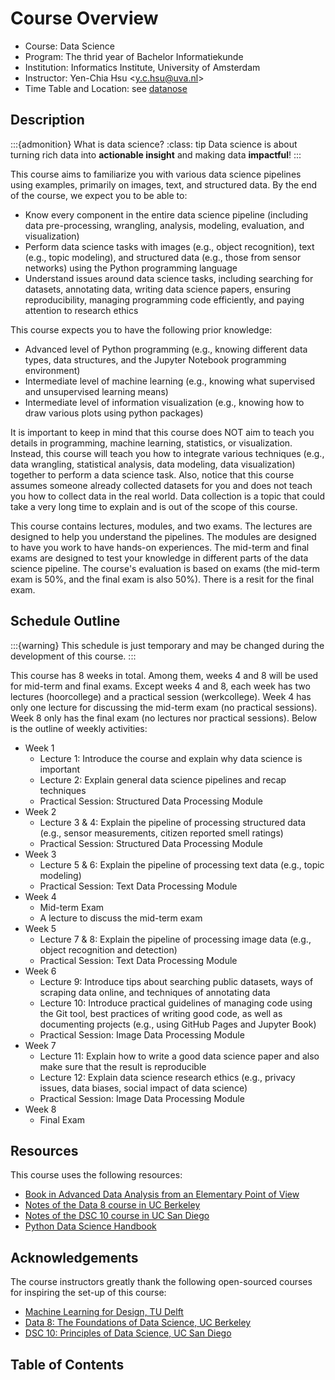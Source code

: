 # Course Overview

- Course: Data Science
- Program: The thrid year of Bachelor Informatiekunde
- Institution: Informatics Institute, University of Amsterdam
- Instructor: Yen-Chia Hsu \<y.c.hsu@uva.nl\>
- Time Table and Location: see [datanose](https://datanose.nl/)

## Description

:::{admonition} What is data science?
:class: tip
Data science is about turning rich data into **actionable insight** and making data **impactful**!
:::

This course aims to familiarize you with various data science pipelines using examples, primarily on images, text, and structured data. By the end of the course, we expect you to be able to:
- Know every component in the entire data science pipeline (including data pre-processing, wrangling, analysis, modeling, evaluation, and visualization)
- Perform data science tasks with images (e.g., object recognition), text (e.g., topic modeling), and structured data (e.g., those from sensor networks) using the Python programming language
- Understand issues around data science tasks, including searching for datasets, annotating data, writing data science papers, ensuring reproducibility, managing programming code efficiently, and paying attention to research ethics

This course expects you to have the following prior knowledge:
- Advanced level of Python programming (e.g., knowing different data types, data structures, and the Jupyter Notebook programming environment)
- Intermediate level of machine learning (e.g., knowing what supervised and unsupervised learning means)
- Intermediate level of information visualization (e.g., knowing how to draw various plots using python packages)

It is important to keep in mind that this course does NOT aim to teach you details in programming, machine learning, statistics, or visualization. Instead, this course will teach you how to integrate various techniques (e.g., data wrangling, statistical analysis, data modeling, data visualization) together to perform a data science task. Also, notice that this course assumes someone already collected datasets for you and does not teach you how to collect data in the real world. Data collection is a topic that could take a very long time to explain and is out of the scope of this course.

This course contains lectures, modules, and two exams. The lectures are designed to help you understand the pipelines. The modules are designed to have you work to have hands-on experiences. The mid-term and final exams are designed to test your knowledge in different parts of the data science pipeline. The course's evaluation is based on exams (the mid-term exam is 50%, and the final exam is also 50%). There is a resit for the final exam.

## Schedule Outline

:::{warning}
This schedule is just temporary and may be changed during the development of this course.
:::

This course has 8 weeks in total. Among them, weeks 4 and 8 will be used for mid-term and final exams. Except weeks 4 and 8, each week has two lectures (hoorcollege) and a practical session (werkcollege). Week 4 has only one lecture for discussing the mid-term exam (no practical sessions). Week 8 only has the final exam (no lectures nor practical sessions). Below is the outline of weekly activities:

- Week 1
  - Lecture 1: Introduce the course and explain why data science is important
  - Lecture 2: Explain general data science pipelines and recap techniques
  - Practical Session: Structured Data Processing Module
- Week 2
  - Lecture 3 & 4: Explain the pipeline of processing structured data (e.g., sensor measurements, citizen reported smell ratings)
  - Practical Session: Structured Data Processing Module
- Week 3
  - Lecture 5 & 6: Explain the pipeline of processing text data (e.g., topic modeling)
  - Practical Session: Text Data Processing Module
- Week 4
  - Mid-term Exam
  - A lecture to discuss the mid-term exam
- Week 5
  - Lecture 7 & 8: Explain the pipeline of processing image data (e.g., object recognition and detection)
  - Practical Session: Text Data Processing Module
- Week 6
  - Lecture 9: Introduce tips about searching public datasets, ways of scraping data online, and techniques of annotating data
  - Lecture 10: Introduce practical guidelines of managing code using the Git tool, best practices of writing good code, as well as documenting projects (e.g., using GitHub Pages and Jupyter Book)
  - Practical Session: Image Data Processing Module
- Week 7
  - Lecture 11: Explain how to write a good data science paper and also make sure that the result is reproducible
  - Lecture 12: Explain data science research ethics (e.g., privacy issues, data biases, social impact of data science)
  - Practical Session: Image Data Processing Module
- Week 8
  - Final Exam

## Resources

This course uses the following resources:
- [Book in Advanced Data Analysis from an Elementary Point of View](https://www.stat.cmu.edu/~cshalizi/ADAfaEPoV/)
- [Notes of the Data 8 course in UC Berkeley](https://inferentialthinking.com/)
- [Notes of the DSC 10 course in UC San Diego](https://notes.dsc10.com/)
- [Python Data Science Handbook](https://jakevdp.github.io/PythonDataScienceHandbook/)

## Acknowledgements

The course instructors greatly thank the following open-sourced courses for inspiring the set-up of this course:
- [Machine Learning for Design, TU Delft](https://ml4design.github.io)
- [Data 8: The Foundations of Data Science, UC Berkeley](https://data-8.github.io/)
- [DSC 10: Principles of Data Science, UC San Diego](https://dsc10.com/)

## Table of Contents

```{tableofcontents}
```
